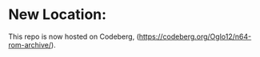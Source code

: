 # New Location:
This repo is now hosted on Codeberg, (https://codeberg.org/Oglo12/n64-rom-archive/).
